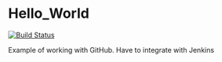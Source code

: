 Hello_World
===========
[![Build Status](http://10.170.157.47:8080/buildStatus/icon?job=Hello_World)](http://10.170.157.47:8080/job/Hello_World/)

Example of working with GitHub.
Have to integrate with Jenkins
